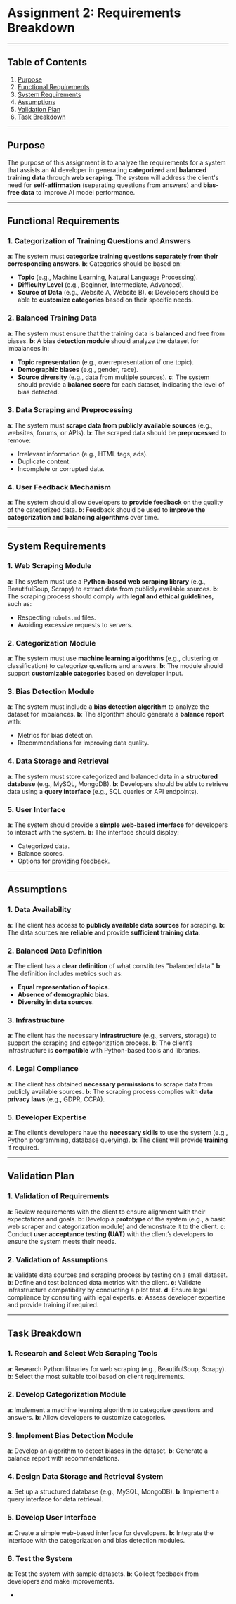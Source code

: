 # Assignment 2: Requirements Breakdown

---

## **Table of Contents**
1. [Purpose](#purpose)
2. [Functional Requirements](#functional-requirements)
3. [System Requirements](#system-requirements)
4. [Assumptions](#assumptions)
5. [Validation Plan](#validation-plan)
6. [Task Breakdown](#task-breakdown)


---

## **Purpose**
The purpose of this assignment is to analyze the requirements for a system that assists an AI developer in generating **categorized** and **balanced training data** through **web scraping**. The system will address the client's need for **self-affirmation** (separating questions from answers) and **bias-free data** to improve AI model performance.

---

## **Functional Requirements**

### **1. Categorization of Training Questions and Answers**
**a**: The system must **categorize training questions separately from their corresponding answers**.
 **b**: Categories should be based on:
  - **Topic** (e.g., Machine Learning, Natural Language Processing).
  - **Difficulty Level** (e.g., Beginner, Intermediate, Advanced).
  - **Source of Data** (e.g., Website A, Website B).
**c**: Developers should be able to **customize categories** based on their specific needs.

### **2. Balanced Training Data**
 **a**: The system must ensure that the training data is **balanced** and free from biases.
 **b**: A **bias detection module** should analyze the dataset for imbalances in:
  - **Topic representation** (e.g., overrepresentation of one topic).
  - **Demographic biases** (e.g., gender, race).
  - **Source diversity** (e.g., data from multiple sources).
**c**: The system should provide a **balance score** for each dataset, indicating the level of bias detected.

### **3. Data Scraping and Preprocessing**
**a**: The system must **scrape data from publicly available sources** (e.g., websites, forums, or APIs).
**b**: The scraped data should be **preprocessed** to remove:
  - Irrelevant information (e.g., HTML tags, ads).
  - Duplicate content.
  - Incomplete or corrupted data.

### **4. User Feedback Mechanism**
 **a**: The system should allow developers to **provide feedback** on the quality of the categorized data.
**b**: Feedback should be used to **improve the categorization and balancing algorithms** over time.

---

## **System Requirements**

### **1. Web Scraping Module**
**a**: The system must use a **Python-based web scraping library** (e.g., BeautifulSoup, Scrapy) to extract data from publicly available sources.
 **b**: The scraping process should comply with **legal and ethical guidelines**, such as:
  - Respecting `robots.md` files.
  - Avoiding excessive requests to servers.

### **2. Categorization Module**
 **a**: The system must use **machine learning algorithms** (e.g., clustering or classification) to categorize questions and answers.
 **b**: The module should support **customizable categories** based on developer input.

### **3. Bias Detection Module**
 **a**: The system must include a **bias detection algorithm** to analyze the dataset for imbalances.
**b**: The algorithm should generate a **balance report** with:
  - Metrics for bias detection.
  - Recommendations for improving data quality.

### **4. Data Storage and Retrieval**
 **a**: The system must store categorized and balanced data in a **structured database** (e.g., MySQL, MongoDB).
**b**: Developers should be able to retrieve data using a **query interface** (e.g., SQL queries or API endpoints).

### **5. User Interface**
 **a**: The system should provide a **simple web-based interface** for developers to interact with the system.
**b**: The interface should display:
  - Categorized data.
  - Balance scores.
  - Options for providing feedback.

---

## **Assumptions**

### **1. Data Availability**
 **a**: The client has access to **publicly available data sources** for scraping.
**b**: The data sources are **reliable** and provide **sufficient training data**.

### **2. Balanced Data Definition**
 **a**: The client has a **clear definition** of what constitutes "balanced data."
**b**: The definition includes metrics such as:
  - **Equal representation of topics**.
  - **Absence of demographic bias**.
  - **Diversity in data sources**.

### **3. Infrastructure**
 **a**: The client has the necessary **infrastructure** (e.g., servers, storage) to support the scraping and categorization process.
**b**: The client’s infrastructure is **compatible** with Python-based tools and libraries.

### **4. Legal Compliance**
 **a**: The client has obtained **necessary permissions** to scrape data from publicly available sources.
 **b**: The scraping process complies with **data privacy laws** (e.g., GDPR, CCPA).

### **5. Developer Expertise**
 **a**: The client’s developers have the **necessary skills** to use the system (e.g., Python programming, database querying).
**b**: The client will provide **training** if required.

---

## **Validation Plan**

### **1. Validation of Requirements**
**a**: Review requirements with the client to ensure alignment with their expectations and goals.
**b**: Develop a **prototype** of the system (e.g., a basic web scraper and categorization module) and demonstrate it to the client.
**c**: Conduct **user acceptance testing (UAT)** with the client’s developers to ensure the system meets their needs.

### **2. Validation of Assumptions**
**a**: Validate data sources and scraping process by testing on a small dataset.
**b**: Define and test balanced data metrics with the client.
**c**: Validate infrastructure compatibility by conducting a pilot test.
**d**: Ensure legal compliance by consulting with legal experts.
**e**: Assess developer expertise and provide training if required.

---

## **Task Breakdown**

### **1. Research and Select Web Scraping Tools**
**a**: Research Python libraries for web scraping (e.g., BeautifulSoup, Scrapy).
**b**: Select the most suitable tool based on client requirements.

### **2. Develop Categorization Module**
 **a**: Implement a machine learning algorithm to categorize questions and answers.
 **b**: Allow developers to customize categories.

### **3. Implement Bias Detection Module**
 **a**: Develop an algorithm to detect biases in the dataset.
 **b**: Generate a balance report with recommendations.

### **4. Design Data Storage and Retrieval System**
 **a**: Set up a structured database (e.g., MySQL, MongoDB).
 **b**: Implement a query interface for data retrieval.

### **5. Develop User Interface**
 **a**: Create a simple web-based interface for developers.
 **b**: Integrate the interface with the categorization and bias detection modules.

### **6. Test the System**
**a**: Test the system with sample datasets.
**b**: Collect feedback from developers and make improvements.

-
